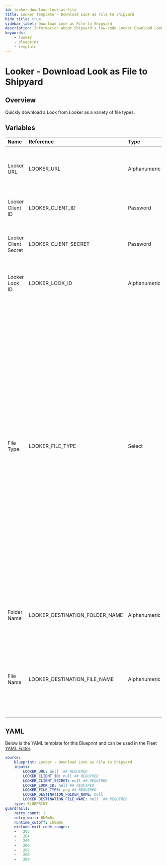 ```yaml
---
id: looker-download-look-as-file
title: Looker Template - Download Look as File to Shipyard
hide_title: true
sidebar_label: Download Look as File to Shipyard
description: Information about Shipyard's low-code Looker Download Look as File to Shipyard blueprint. Quickly download a Look as a variety of file types.  
keywords:
    - looker
    - blueprint
    - template
---
```


# Looker - Download Look as File to Shipyard

## Overview
Quickly download a Look from Looker as a variety of file types.

## Variables

| Name | Reference | Type | Required | Default | Options | Description |
|:-----|:----------|:-----|:---------|:--------|:--------|:------------|
| Looker URL | LOOKER_URL  | Alphanumeric |:white_check_mark: | - | - | The base URL of your organization's looker instance. Include https:// |
| Looker Client ID | LOOKER_CLIENT_ID  | Password |:white_check_mark: | - | - | The Client ID generated from Looker for API access |
| Looker Client Secret | LOOKER_CLIENT_SECRET  | Password |:white_check_mark: | - | - | The secret key generated from Looker for API access |
| Looker Look ID | LOOKER_LOOK_ID  | Alphanumeric |:white_check_mark: | - | - | The identifier for the specific Look you are intending to download |
| File Type | LOOKER_FILE_TYPE  | Select |:white_check_mark: | `png` | JSON (.json): `json`<br></br><br></br>Text (.txt): `txt`<br></br><br></br>CSV (.csv): `csv`<br></br><br></br>JSON Detail (.json): `json_detail`<br></br><br></br>Markdown (.md): `md`<br></br><br></br>Excel (.xlsx): `xlsx`<br></br><br></br>SQL (.sql): `sql`<br></br><br></br>PNG (.png): `png`<br></br><br></br>JPG (.jpg): `jpg`<br></br><br></br> | The type of file that will be generated from the Look. |
| Folder Name | LOOKER_DESTINATION_FOLDER_NAME  | Alphanumeric |:heavy_minus_sign: | - | - | Folder where the file will be created. Leave blank to store in the current working directory |
| File Name | LOOKER_DESTINATION_FILE_NAME  | Alphanumeric |:white_check_mark: | - | - | File name that will be created for the Look being downloaded. Include the extension and ensure that it matches the selected File Type. |


## YAML
Below is the YAML template for this Blueprint and can be used in the Fleet [YAML Editor](../../reference/fleets/yaml-editor.md).
```yaml
source:
    blueprint: Looker - Download Look as File to Shipyard
    inputs:
        LOOKER_URL: null  ## REQUIRED
        LOOKER_CLIENT_ID: null ## REQUIRED
        LOOKER_CLIENT_SECRET: null ## REQUIRED
        LOOKER_LOOK_ID: null ## REQUIRED
        LOOKER_FILE_TYPE: png ## REQUIRED
        LOOKER_DESTINATION_FOLDER_NAME: null
        LOOKER_DESTINATION_FILE_NAME: null  ## REQUIRED
    type: BLUEPRINT
guardrails:
    retry_count: 1
    retry_wait: 0h0m0s
    runtime_cutoff: 1h0m0s
    exclude_exit_code_ranges:
    -   203
    -   204
    -   205
    -   206
    -   207
    -   208
    -   209

```
